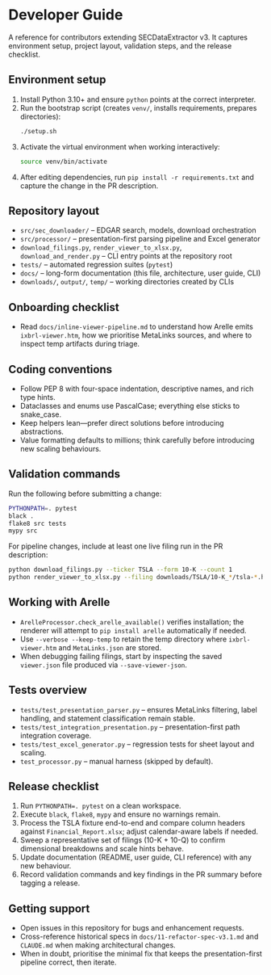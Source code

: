 # Developer Guide

A reference for contributors extending SECDataExtractor v3. It captures environment
setup, project layout, validation steps, and the release checklist.

## Environment setup
1. Install Python 3.10+ and ensure `python` points at the correct interpreter.
2. Run the bootstrap script (creates `venv/`, installs requirements, prepares
   directories):
   ```bash
   ./setup.sh
   ```
3. Activate the virtual environment when working interactively:
   ```bash
   source venv/bin/activate
   ```
4. After editing dependencies, run `pip install -r requirements.txt` and capture the
   change in the PR description.

## Repository layout
- `src/sec_downloader/` – EDGAR search, models, download orchestration
- `src/processor/` – presentation-first parsing pipeline and Excel generator
- `download_filings.py`, `render_viewer_to_xlsx.py`, `download_and_render.py` – CLI
  entry points at the repository root
- `tests/` – automated regression suites (`pytest`)
- `docs/` – long-form documentation (this file, architecture, user guide, CLI)
- `downloads/`, `output/`, `temp/` – working directories created by CLIs

## Onboarding checklist
- Read `docs/inline-viewer-pipeline.md` to understand how Arelle emits
  `ixbrl-viewer.htm`, how we prioritise MetaLinks sources, and where to inspect
  temp artifacts during triage.

## Coding conventions
- Follow PEP 8 with four-space indentation, descriptive names, and rich type hints.
- Dataclasses and enums use PascalCase; everything else sticks to snake_case.
- Keep helpers lean—prefer direct solutions before introducing abstractions.
- Value formatting defaults to millions; think carefully before introducing new
  scaling behaviours.

## Validation commands
Run the following before submitting a change:
```bash
PYTHONPATH=. pytest
black .
flake8 src tests
mypy src
```
For pipeline changes, include at least one live filing run in the PR description:
```bash
python download_filings.py --ticker TSLA --form 10-K --count 1
python render_viewer_to_xlsx.py --filing downloads/TSLA/10-K_*/tsla-*.htm --out output/tsla.xlsx
```

## Working with Arelle
- `ArelleProcessor.check_arelle_available()` verifies installation; the renderer will
  attempt to `pip install arelle` automatically if needed.
- Use `--verbose --keep-temp` to retain the temp directory where `ixbrl-viewer.htm`
  and `MetaLinks.json` are stored.
- When debugging failing filings, start by inspecting the saved `viewer.json` file
  produced via `--save-viewer-json`.

## Tests overview
- `tests/test_presentation_parser.py` – ensures MetaLinks filtering, label handling,
  and statement classification remain stable.
- `tests/test_integration_presentation.py` – presentation-first path integration
  coverage.
- `tests/test_excel_generator.py` – regression tests for sheet layout and scaling.
- `test_processor.py` – manual harness (skipped by default).

## Release checklist
1. Run `PYTHONPATH=. pytest` on a clean workspace.
2. Execute `black`, `flake8`, `mypy` and ensure no warnings remain.
3. Process the TSLA fixture end-to-end and compare column headers against
   `Financial_Report.xlsx`; adjust calendar-aware labels if needed.
4. Sweep a representative set of filings (10-K + 10-Q) to confirm dimensional
   breakdowns and scale hints behave.
5. Update documentation (README, user guide, CLI reference) with any new behaviour.
6. Record validation commands and key findings in the PR summary before tagging a
   release.

## Getting support
- Open issues in this repository for bugs and enhancement requests.
- Cross-reference historical specs in `docs/11-refactor-spec-v3.1.md` and
  `CLAUDE.md` when making architectural changes.
- When in doubt, prioritise the minimal fix that keeps the presentation-first
  pipeline correct, then iterate.
